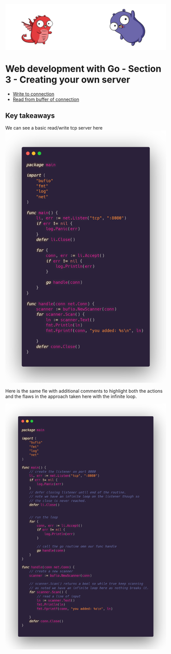 ![](/assets/gologo.png)

# Web development with Go - Section 3 - Creating your own server

- [Write to connection](/web/src/goWebMcLeod/S3-servers/01-write-to-conection)
- [Read from buffer of connection](/web/src/goWebMcLeod/S3-servers/02-reading-from-connection)

## Key takeaways

We can see a basic read/write tcp server here
![](/web/src/goWebMcLeod/S3-servers/assets/tcpreadwrite.png)

Here is the same fle with additional comments to highlight both the actions and the flaws in the approach taken here with the infinite loop.

![](/web/src/goWebMcLeod/S3-servers/assets/tcpreadwritecomment.png)
